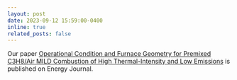 ```yaml
---
layout: post
date: 2023-09-12 15:59:00-0400
inline: true
related_posts: false
---
```


Our paper [Operational Condition and Furnace Geometry for Premixed C3H8/Air MILD Combustion of High Thermal-Intensity and Low Emissions](https://www.sciencedirect.com/science/article/abs/pii/S0360544223032991) is published on Energy Journal.
